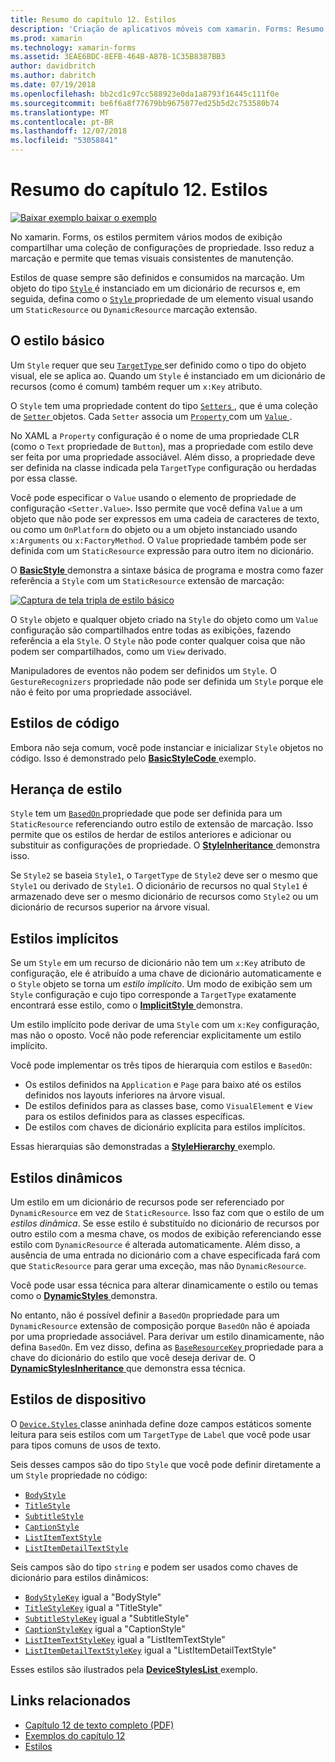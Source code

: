 ```yaml
---
title: Resumo do capítulo 12. Estilos
description: 'Criação de aplicativos móveis com xamarin. Forms: Resumo do capítulo 12. Estilos'
ms.prod: xamarin
ms.technology: xamarin-forms
ms.assetid: 3EAE6BDC-8EFB-464B-A87B-1C35B8387BB3
author: davidbritch
ms.author: dabritch
ms.date: 07/19/2018
ms.openlocfilehash: bb2cd1c97cc588923e0da1a8793f16445c111f0e
ms.sourcegitcommit: be6f6a8f77679bb9675077ed25b5d2c753580b74
ms.translationtype: MT
ms.contentlocale: pt-BR
ms.lasthandoff: 12/07/2018
ms.locfileid: "53058841"
---
```

# <a name="summary-of-chapter-12-styles"></a>Resumo do capítulo 12. Estilos

[![Baixar exemplo](~/media/shared/download.png) baixar o exemplo](https://github.com/xamarin/xamarin-forms-book-samples/tree/master/Chapter12)

No xamarin. Forms, os estilos permitem vários modos de exibição compartilhar uma coleção de configurações de propriedade. Isso reduz a marcação e permite que temas visuais consistentes de manutenção.

Estilos de quase sempre são definidos e consumidos na marcação. Um objeto do tipo [ `Style` ](xref:Xamarin.Forms.Style) é instanciado em um dicionário de recursos e, em seguida, defina como o [ `Style` ](xref:Xamarin.Forms.VisualElement.Style) propriedade de um elemento visual usando um `StaticResource` ou `DynamicResource` marcação extensão.

## <a name="the-basic-style"></a>O estilo básico

Um `Style` requer que seu [ `TargetType` ](xref:Xamarin.Forms.Style.TargetType) ser definido como o tipo do objeto visual, ele se aplica ao. Quando um `Style` é instanciado em um dicionário de recursos (como é comum) também requer um `x:Key` atributo.

O `Style` tem uma propriedade content do tipo [ `Setters` ](xref:Xamarin.Forms.Style.Setters), que é uma coleção de [ `Setter` ](xref:Xamarin.Forms.Setter) objetos. Cada `Setter` associa um [ `Property` ](xref:Xamarin.Forms.Setter.Property) com um [ `Value` ](xref:Xamarin.Forms.Setter.Value).

No XAML a `Property` configuração é o nome de uma propriedade CLR (como o `Text` propriedade de `Button`), mas a propriedade com estilo deve ser feita por uma propriedade associável. Além disso, a propriedade deve ser definida na classe indicada pela `TargetType` configuração ou herdadas por essa classe.

Você pode especificar o `Value` usando o elemento de propriedade de configuração `<Setter.Value>`. Isso permite que você defina `Value` a um objeto que não pode ser expressos em uma cadeia de caracteres de texto, ou como um `OnPlatform` do objeto ou a um objeto instanciado usando `x:Arguments` ou `x:FactoryMethod`. O `Value` propriedade também pode ser definida com um `StaticResource` expressão para outro item no dicionário.

O [ **BasicStyle** ](https://github.com/xamarin/xamarin-forms-book-samples/tree/master/Chapter12/BasicStyle) demonstra a sintaxe básica de programa e mostra como fazer referência a `Style` com um `StaticResource` extensão de marcação:

[![Captura de tela tripla de estilo básico](images/ch12fg01-small.png "estilos básicos")](images/ch12fg01-large.png#lightbox "estilos básicos")

O `Style` objeto e qualquer objeto criado na `Style` do objeto como um `Value` configuração são compartilhados entre todas as exibições, fazendo referência a ela `Style`. O `Style` não pode conter qualquer coisa que não podem ser compartilhados, como um `View` derivado.

Manipuladores de eventos não podem ser definidos um `Style`. O `GestureRecognizers` propriedade não pode ser definida um `Style` porque ele não é feito por uma propriedade associável.

## <a name="styles-in-code"></a>Estilos de código

Embora não seja comum, você pode instanciar e inicializar `Style` objetos no código. Isso é demonstrado pelo [ **BasicStyleCode** ](https://github.com/xamarin/xamarin-forms-book-samples/tree/master/Chapter12/BasicStyleCode) exemplo.

## <a name="style-inheritance"></a>Herança de estilo

`Style` tem um [ `BasedOn` ](xref:Xamarin.Forms.Style.BasedOn) propriedade que pode ser definida para um `StaticResource` referenciando outro estilo de extensão de marcação. Isso permite que os estilos de herdar de estilos anteriores e adicionar ou substituir as configurações de propriedade. O [ **StyleInheritance** ](https://github.com/xamarin/xamarin-forms-book-samples/tree/master/Chapter12/StyleInheritance) demonstra isso.

Se `Style2` se baseia `Style1`, o `TargetType` de `Style2` deve ser o mesmo que `Style1` ou derivado de `Style1`. O dicionário de recursos no qual `Style1` é armazenado deve ser o mesmo dicionário de recursos como `Style2` ou um dicionário de recursos superior na árvore visual.

## <a name="implicit-styles"></a>Estilos implícitos

Se um `Style` em um recurso de dicionário não tem um `x:Key` atributo de configuração, ele é atribuído a uma chave de dicionário automaticamente e o `Style` objeto se torna um *estilo implícito*. Um modo de exibição sem um `Style` configuração e cujo tipo corresponde a `TargetType` exatamente encontrará esse estilo, como o [ **ImplicitStyle** ](https://github.com/xamarin/xamarin-forms-book-samples/tree/master/Chapter12/ImplicitStyle) demonstra.

Um estilo implícito pode derivar de uma `Style` com um `x:Key` configuração, mas não o oposto. Você não pode referenciar explicitamente um estilo implícito.

Você pode implementar os três tipos de hierarquia com estilos e `BasedOn`:

- Os estilos definidos na `Application` e `Page` para baixo até os estilos definidos nos layouts inferiores na árvore visual.
- De estilos definidos para as classes base, como `VisualElement` e `View` para os estilos definidos para as classes específicas.
- De estilos com chaves de dicionário explícita para estilos implícitos.

Essas hierarquias são demonstradas a [ **StyleHierarchy** ](https://github.com/xamarin/xamarin-forms-book-samples/tree/master/Chapter12/StyleHierarchy) exemplo.

## <a name="dynamic-styles"></a>Estilos dinâmicos

Um estilo em um dicionário de recursos pode ser referenciado por `DynamicResource` em vez de `StaticResource`. Isso faz com que o estilo de um *estilos dinâmica*. Se esse estilo é substituído no dicionário de recursos por outro estilo com a mesma chave, os modos de exibição referenciando esse estilo com `DynamicResource` é alterada automaticamente. Além disso, a ausência de uma entrada no dicionário com a chave especificada fará com que `StaticResource` para gerar uma exceção, mas não `DynamicResource`.

Você pode usar essa técnica para alterar dinamicamente o estilo ou temas como o [ **DynamicStyles** ](https://github.com/xamarin/xamarin-forms-book-samples/tree/master/Chapter12/DynamicStyles) demonstra.

No entanto, não é possível definir a `BasedOn` propriedade para um `DynamicResource` extensão de composição porque `BasedOn` não é apoiada por uma propriedade associável. Para derivar um estilo dinamicamente, não defina `BasedOn`. Em vez disso, defina as [ `BaseResourceKey` ](xref:Xamarin.Forms.Style.BaseResourceKey) propriedade para a chave do dicionário do estilo que você deseja derivar de. O [ **DynamicStylesInheritance** ](https://github.com/xamarin/xamarin-forms-book-samples/tree/master/Chapter12/DynaStylesInh) que demonstra essa técnica.

## <a name="device-styles"></a>Estilos de dispositivo

O [ `Device.Styles` ](xref:Xamarin.Forms.Device.Styles) classe aninhada define doze campos estáticos somente leitura para seis estilos com um `TargetType` de `Label` que você pode usar para tipos comuns de usos de texto.

Seis desses campos são do tipo `Style` que você pode definir diretamente a um `Style` propriedade no código:

- [`BodyStyle`](xref:Xamarin.Forms.Device.Styles.BodyStyle)
- [`TitleStyle`](xref:Xamarin.Forms.Device.Styles.TitleStyle)
- [`SubtitleStyle`](xref:Xamarin.Forms.Device.Styles.SubtitleStyle)
- [`CaptionStyle`](xref:Xamarin.Forms.Device.Styles.CaptionStyle)
- [`ListItemTextStyle`](xref:Xamarin.Forms.Device.Styles.ListItemTextStyle)
- [`ListItemDetailTextStyle`](xref:Xamarin.Forms.Device.Styles.ListItemDetailTextStyle)

Seis campos são do tipo `string` e podem ser usados como chaves de dicionário para estilos dinâmicos:

- [`BodyStyleKey`](xref:Xamarin.Forms.Device.Styles.BodyStyleKey) igual a "BodyStyle"
- [`TitleStyleKey`](xref:Xamarin.Forms.Device.Styles.TitleStyleKey) igual a "TitleStyle"
- [`SubtitleStyleKey`](xref:Xamarin.Forms.Device.Styles.SubtitleStyleKey) igual a "SubtitleStyle"
- [`CaptionStyleKey`](xref:Xamarin.Forms.Device.Styles.CaptionStyleKey) igual a "CaptionStyle"
- [`ListItemTextStyleKey`](xref:Xamarin.Forms.Device.Styles.ListItemTextStyleKey) igual a "ListItemTextStyle"
- [`ListItemDetailTextStyleKey`](xref:Xamarin.Forms.Device.Styles.ListItemDetailTextStyleKey) igual a "ListItemDetailTextStyle"

Esses estilos são ilustrados pela [ **DeviceStylesList** ](https://github.com/xamarin/xamarin-forms-book-samples/tree/master/Chapter12/DeviceStylesList) exemplo.

## <a name="related-links"></a>Links relacionados

- [Capítulo 12 de texto completo (PDF)](https://download.xamarin.com/developer/xamarin-forms-book/XamarinFormsBook-Ch12-Apr2016.pdf)
- [Exemplos do capítulo 12](https://github.com/xamarin/xamarin-forms-book-samples/tree/master/Chapter12)
- [Estilos](~/xamarin-forms/user-interface/styles/index.md)
